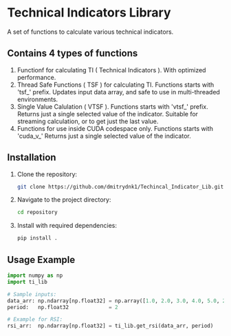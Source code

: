 # Technical Indicators Library

A set of functions to calculate various technical indicators.

## Contains 4 types of functions

1. Functionf for calculating TI ( Technical Indicators ). 
    With optimized performance.
2. Thread Safe Functions ( TSF ) for calculating TI. 
    Functions starts with 'tsf_' prefix. 
    Updates input data array, and safe to use in multi-threaded environments. 
3. Single Value Calulation ( VTSF ). 
    Functions starts with 'vtsf_' prefix. 
    Returns just a single selected value of the indicator. 
    Suitable for streaming calculation, or to get just the last value.
4. Functions for use inside CUDA codespace only. 
    Functions starts with 'cuda_v_' Returns just a single selected value of the indicator.

## Installation

1. Clone the repository:
    ```bash
    git clone https://github.com/dmitrydnk1/Techincal_Indicator_Lib.git    
    ```
2. Navigate to the project directory:
    ```bash
    cd repository
    ```
3. Install with required dependencies:
    ```bash
    pip install .
    ```

## Usage Example

```python
import numpy as np
import ti_lib

# Sample inputs:
data_arr: np.ndarray[np.float32] = np.array([1.0, 2.0, 3.0, 4.0, 5.0, 2.0, 3.0, 5.0], dtype = np.float32)
period:   np.float32             = 2

# Example for RSI:
rsi_arr:  np.ndarray[np.float32] = ti_lib.get_rsi(data_arr, period)
```